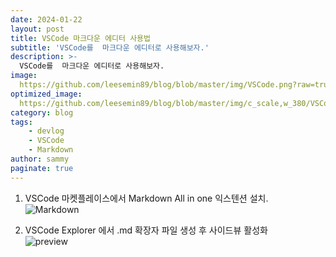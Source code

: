 ```yaml
---
date: 2024-01-22
layout: post
title: VSCode 마크다운 에디터 사용법
subtitle: 'VSCode를  마크다운 에디터로 사용해보자.'
description: >-
  VSCode를  마크다운 에디터로 사용해보자.
image: 
  https://github.com/leesemin89/blog/blob/master/img/VSCode.png?raw=true
optimized_image:    
  https://github.com/leesemin89/blog/blob/master/img/c_scale,w_380/VSCode.png?raw=true
category: blog
tags:
    - devlog
    - VSCode
    - Markdown
author: sammy
paginate: true
---
```


1. VSCode 마켓플레이스에서 Markdown All in one 익스텐션 설치.  
![Markdown](https://github.com/leesemin89/blog/blob/master/img/markdown.png?raw=true)  

1. VSCode Explorer 에서 .md 확장자 파일 생성 후 사이드뷰 활성화  
![preview](https://github.com/leesemin89/blog/blob/master/img/preview.png?raw=true)
  
